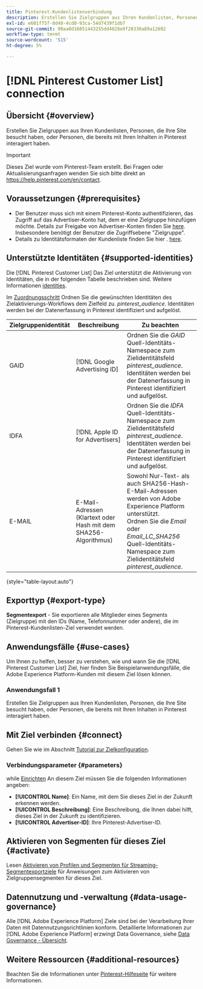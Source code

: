 ```yaml
---
title: Pinterest-Kundenlistenverbindung
description: Erstellen Sie Zielgruppen aus Ihren Kundenlisten, Personen, die Ihre Site besucht haben, oder Personen, die bereits mit Ihren Inhalten in Pinterest interagiert haben.
exl-id: e601f75f-0d40-4cd0-93ca-54d7439f1db7
source-git-commit: 90aa0d16851443255dd4828e9f28330a89a12692
workflow-type: tm+mt
source-wordcount: '515'
ht-degree: 5%

---
```


# [!DNL Pinterest Customer List] connection

## Übersicht {#overview}

Erstellen Sie Zielgruppen aus Ihren Kundenlisten, Personen, die Ihre Site besucht haben, oder Personen, die bereits mit Ihren Inhalten in Pinterest interagiert haben.

>[!IMPORTANT]
>
>Dieses Ziel wurde vom Pinterest-Team erstellt. Bei Fragen oder Aktualisierungsanfragen wenden Sie sich bitte direkt an https://help.pinterest.com/en/contact.

## Voraussetzungen {#prerequisites}

* Der Benutzer muss sich mit einem Pinterest-Konto authentifizieren, das Zugriff auf das Advertiser-Konto hat, dem er eine Zielgruppe hinzufügen möchte. Details zur Freigabe von Advertiser-Konten finden Sie [here](https://help.pinterest.com/en/business/article/share-and-manage-access-to-your-ad-accounts). Insbesondere benötigt der Benutzer die Zugriffsebene &quot;Zielgruppe&quot;.
* Details zu Identitätsformaten der Kundenliste finden Sie hier . [here](https://help.pinterest.com/en/business/article/audience-targeting).


## Unterstützte Identitäten {#supported-identities}

Die [!DNL Pinterest Customer List] Das Ziel unterstützt die Aktivierung von Identitäten, die in der folgenden Tabelle beschrieben sind. Weitere Informationen [identities](https://experienceleague.adobe.com/docs/experience-platform/identity/namespaces.html?lang=de#getting-started).

Im [Zuordnungsschritt](/help/destinations/ui/activate-segment-streaming-destinations.md#mapping) Ordnen Sie die gewünschten Identitäten des Zielaktivierungs-Workflows dem Zielfeld zu. *pinterest_audience*. Identitäten werden bei der Datenerfassung in Pinterest identifiziert und aufgelöst.

| Zielgruppenidentität | Beschreibung | Zu beachten |
|---|---|---|
| GAID | [!DNL Google Advertising ID] | Ordnen Sie die *GAID* Quell-Identitäts-Namespace zum Zielidentitätsfeld *pinterest_audience*. Identitäten werden bei der Datenerfassung in Pinterest identifiziert und aufgelöst. |
| IDFA | [!DNL Apple ID for Advertisers] | Ordnen Sie die *IDFA* Quell-Identitäts-Namespace zum Zielidentitätsfeld *pinterest_audience*. Identitäten werden bei der Datenerfassung in Pinterest identifiziert und aufgelöst. |
| E-MAIL | E-Mail-Adressen (Klartext oder Hash mit dem SHA256-Algorithmus) | Sowohl Nur-Text- als auch SHA256-Hash-E-Mail-Adressen werden von Adobe Experience Platform unterstützt. <br> Ordnen Sie die *Email* oder *Email_LC_SHA256* Quell-Identitäts-Namespace zum Zielidentitätsfeld *pinterest_audience*. |

{style=&quot;table-layout:auto&quot;}

## Exporttyp {#export-type}

**Segmentexport** - Sie exportieren alle Mitglieder eines Segments (Zielgruppe) mit den IDs (Name, Telefonnummer oder andere), die im Pinterest-Kundenlisten-Ziel verwendet werden.

## Anwendungsfälle {#use-cases}

Um Ihnen zu helfen, besser zu verstehen, wie und wann Sie die [!DNL Pinterest Customer List] Ziel, hier finden Sie Beispielanwendungsfälle, die Adobe Experience Platform-Kunden mit diesem Ziel lösen können.


### Anwendungsfall 1

Erstellen Sie Zielgruppen aus Ihren Kundenlisten, Personen, die Ihre Site besucht haben, oder Personen, die bereits mit Ihren Inhalten in Pinterest interagiert haben.

## Mit Ziel verbinden {#connect}

Gehen Sie wie im Abschnitt [Tutorial zur Zielkonfiguration](../../ui/connect-destination.md).


### Verbindungsparameter {#parameters}

while [Einrichten](../../ui/connect-destination.md) An diesem Ziel müssen Sie die folgenden Informationen angeben:

* **[!UICONTROL Name]**: Ein Name, mit dem Sie dieses Ziel in der Zukunft erkennen werden.
* **[!UICONTROL Beschreibung]**: Eine Beschreibung, die Ihnen dabei hilft, dieses Ziel in der Zukunft zu identifizieren.
* **[!UICONTROL Advertiser-ID]**: Ihre Pinterest-Advertiser-ID.

## Aktivieren von Segmenten für dieses Ziel {#activate}

Lesen [Aktivieren von Profilen und Segmenten für Streaming-Segmentexportziele](/help/destinations/ui/activate-segment-streaming-destinations.md) für Anweisungen zum Aktivieren von Zielgruppensegmenten für dieses Ziel.

## Datennutzung und -verwaltung {#data-usage-governance}

Alle [!DNL Adobe Experience Platform] Ziele sind bei der Verarbeitung Ihrer Daten mit Datennutzungsrichtlinien konform. Detaillierte Informationen zur [!DNL Adobe Experience Platform] erzwingt Data Governance, siehe [Data Governance - Übersicht](https://experienceleague.adobe.com/docs/experience-platform/data-governance/home.html).

## Weitere Ressourcen {#additional-resources}

Beachten Sie die Informationen unter [Pinterest-Hilfeseite](https://help.pinterest.com/en/business/article/audience-targeting) für weitere Informationen.
